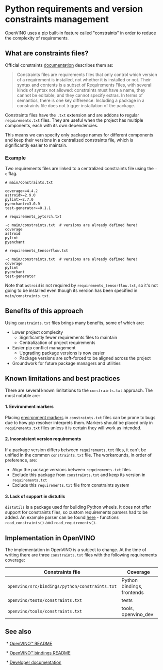 # Python requirements and version constraints management

OpenVINO uses a pip built-in feature called "constraints" in order to reduce the complexity of requirements. 

## What are constraints files?

Official constraints [documentation](https://pip.pypa.io/en/stable/user_guide/#constraints-files) describes them as:
> Constraints files are requirements files that only control which version of a requirement is installed, not whether it is installed or not. Their syntax and contents is a subset of Requirements Files, with several kinds of syntax not allowed: constraints must have a name, they cannot be editable, and they cannot specify extras. In terms of semantics, there is one key difference: Including a package in a constraints file does not trigger installation of the package.

Constraints files have the `.txt` extension and are addons to regular `requirements.txt` files. They are useful when the project has multiple components, each with its own dependencies.

This means we can specify only package names for different components and keep their versions in a centralized constraints file, which is significantly easier to maintain. 


### Example
Two requirements files are linked to a centralized constraints file using the `-c` flag.

```text
# main/constraints.txt

coverage>=4.4.2
astroid>=2.9.0
pylint>=2.7.0
pyenchant>=3.0.0
test-generator==0.1.1
```

```text
# requirements_pytorch.txt

-c main/constraints.txt  # versions are already defined here!
coverage
astroid
pylint
pyenchant
```

```text
# requirements_tensorflow.txt

-c main/constraints.txt  # versions are already defined here!
coverage
pylint
pyenchant
test-generator
```

Note that `astroid` is not required by `requirements_tensorflow.txt`, so it's not going to be installed even though its version has been specified in `main/constraints.txt`.

## Benefits of this approach

Using `constraints.txt` files brings many benefits, some of which are:
- Lower project complexity
    - Significantly fewer requirements files to maintain
    - Centralization of project requirements
- Easier pip conflict management
    - Upgrading package versions is now easier
    - Package versions are soft-forced to be aligned across the project
- Groundwork for future package managers and utilities

## Known limitations and best practices

There are several known limitations to the `constraints.txt` approach. The most notable are:

#### 1. Environment markers
Placing [environment markers](https://peps.python.org/pep-0508/) in `constraints.txt` files can be prone to bugs due to how pip resolver interprets them. Markers should be placed only in `requirements.txt` files unless it is certain they will work as intended.

#### 2. Inconsistent version requirements
If a package version differs between `requirements.txt` files, it can't be unified in the common `constraints.txt` file. The workarounds, in order of preference, are:
- Align the package versions between `requirements.txt` files
- Exclude this package from `constraints.txt` and keep its version in `requirements.txt`
- Exclude this `requirements.txt` file from constraints system

#### 3. Lack of support in distutils
`distutils` is a package used for building Python wheels. It does not offer support for constraints files, so custom requirements parsers had to be added. An example parser can be found [here](https://github.com/openvinotoolkit/openvino/blob/master/tools/mo/setup.py) - functions `read_constraints()` and `read_requirements()`.

## Implementation in OpenVINO
The implementation in OpenVINO is a subject to change. At the time of writing there are three `constraints.txt` files with the following requirements coverage:

|Constraints file                               |Coverage                   |
|-----------------------------------------------|---------------------------|
|`openvino/src/bindings/python/constraints.txt` |Python bindings, frontends |
|`openvino/tests/constraints.txt`               |tests                      |
|`openvino/tools/constraints.txt`               |tools, openvino_dev        |

## See also

 * [OpenVINO™ README](../../../../README.md)

 * [OpenVINO™ bindings README](../../README.md)

 * [Developer documentation](../../../../docs/dev/index.md)
